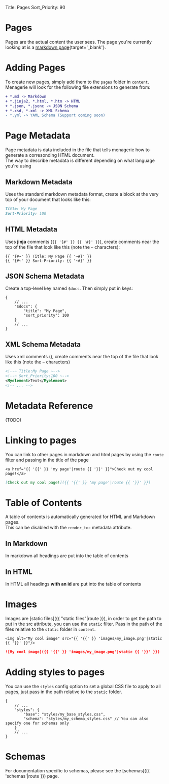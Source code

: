 Title: Pages
Sort_Priority: 90

# Pages

Pages are the actual content the user sees. The page you're currently looking at is a [markdown page](https://github.com/Bwc9876/menagerie/){target='_blank'}.

# Adding Pages

To create new pages, simply add them to the `pages` folder in `content`.  
Menagerie will look for the following file extensions to generate from:

```diff
+ *.md -> Markdown
+ *.jinja2, *.html, *.htm -> HTML
+ *.json, *.jsonc -> JSON Schema
+ *.xsd, *.xml -> XML Schema
- *.yml -> YAML Schema (Support coming soon)
```

# Page Metadata

Page metadata is data included in the file that tells menagerie how to generate a corresonding HTML document.  
The way to describe metadata is different depending on what language you're using

## Markdown Metadata

Uses the standard markdown metadata format, create a block at the very top of your document that looks like this:

```md
Title: My Page
Sort-Priority: 100
```

## HTML Metadata

Uses **jinja** comments (`{{ '{#' }} {{ '#}' }}`), create comments near the top of the file that look like this (note the `~` characters):

```jinja2
{{ '{#~' }} Title: My Page {{ '~#}' }}
{{ '{#~' }} Sort-Priority: {{ '~#}' }}
```

## JSON Schema Metadata

Create a top-level key named `$docs`. Then simply put in keys:

```jsonc
{
    // ...
    "$docs": {
        "title": "My Page",
        "sort_priority": 100
    }
    // ...
}
```

## XML Schema Metadata

Uses xml comments (<!-- -->), create comments near the top of the file that look like this (note the `~` characters)

```xml
<!--~ Title:My Page ~-->
<!--~ Sort_Priority:100 ~-->
<Myelement>Text</Myelement>
<!-- ... -->
```

# Metadata Reference

(TODO)

# Linking to pages

You can link to other pages in markdown and html pages by using the `route` filter and passing in the title of the page

```jinja2
<a href="{{ '{{' }} 'my page'|route {{ '}}' }}">Check out my cool page!</a>
```

```md
[Check out my cool page!]({{ '{{' }} 'my page'|route {{ '}}' }})
```

# Table of Contents

A table of contents is automatically generated for HTML and Markdown pages.  
This can be disabled with the `render_toc` metadata attribute.

## In Markdown

In markdown all headings are put into the table of contents

## In HTML

In HTML all headings **with an id** are put into the table of contents

# Images

Images are [static files]({{ "static files"|route }}), in order to get the path to put in the src attribute, you can use the `static` filter. Pass in the path of the files relative to the `static` folder in `content`.

```jinja2
<img alt="My cool image" src="{{ '{{' }} 'images/my_image.png'|static {{ '}}' }}"/>
```

```md
![My cool image]({{ '{{' }} 'images/my_image.png'|static {{ '}}' }})
```

# Adding styles to pages

You can use the `styles` config option to set a global CSS file to apply to all pages, just pass in the path relative to the `static` folder.

```jsonc
{
    // ...
    "styles": {
        "base": "styles/my_base_styles.css",
        "schema": "styles/my_schema_styles.css" // You can also specify one for schemas only
    }
    // ...
}
```

# Schemas

For documentation specific to schemas, please see the [schemas]({{ 'schemas'|route }}) page.
